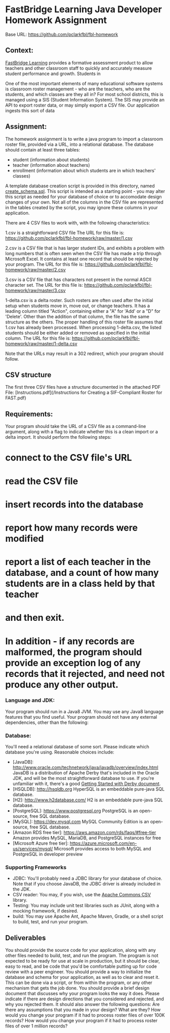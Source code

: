 # FastBridge Learning Java Developer Homework Assignment

Base URL: https://github.com/pclarkfbl/fbl-homework

## Context:
[FastBridge Learning](https://www.fastbridge.org) provides a formative assessment product to allow teachers and other classroom staff to quickly and accurately measure student performance and growth. Students in

One of the most important elements of many educational software systems is classroom roster management - who are the teachers, who are the students, and which classes are they all in? For most school districts, this is managed using a SIS (Student Information System). The SIS may provide an API to export roster data, or may simply export a CSV file. Our application ingests this sort of data

## Assignment:
The homework assignment is to write a java program to import a classroom roster file, provided via a URL, into a relational database. The database should contain at least three tables:

* student (information about students)
* teacher (information about teachers)
* enrollment (information about which students are in which teachers' classes)

A template database creation script is provided in this directory, named [create_schema.sql](/create_schema.sql). This script is intended as a starting point - you may alter this script as needed for your database of choice or to accomodate design changes of your own. Not all of the columns in the CSV file are represented in the tables created by the script, you may ignore these columns in your application.

There are 4 CSV files to work with, with the following characteristics:

1.csv is a straightforward CSV file
The URL for this file is:
https://github.com/pclarkfbl/fbl-homework/raw/master/1.csv

2.csv is a CSV file that is has larger student IDs, and exhibits a problem with long numbers that is often seen when the CSV file has made a trip through Microsoft Excel. It contains at least one record that should be rejected by your program.
The URL for this file is:
https://github.com/pclarkfbl/fbl-homework/raw/master/2.csv

3.csv is a CSV file that has characters not present in the normal ASCII character set.
The URL for this file is:
https://github.com/pclarkfbl/fbl-homework/raw/master/3.csv

1-delta.csv is a delta roster. Such rosters are often used after the initial setup when students move in, move out, or change teachers. It has a leading column titled "Action", containing either a "A" for 'Add' or a "D" for 'Delete'. Other than the addition of that column, the file has the same structure as the others. The proper handling of this roster file assumes that 1.csv has already been processed. When processing 1-delta.csv, the listed students should be either added or removed as specified in the initial column.
The URL for this file is:
https://github.com/pclarkfbl/fbl-homework/raw/master/1-delta.csv

Note that the URLs may result in a 302 redirect, which your program should follow.

## CSV structure
The first three CSV files have a structure documented in the attached PDF File: [Instructions.pdf](/Instructions for Creating a SIF-Compliant Roster for FAST.pdf)

## Requirements:
Your program should take the URL of a CSV file as a command-line argument, along with a flag to indicate whether this is a clean import or a delta import. It should perform the following steps:
# connect to the CSV file's URL
# read the CSV file
# insert records into the database
# report how many records were modified
# report a list of each teacher in the database, and a count of how many students are in a class held by that teacher
# and then exit.
# In addition - if any records are malformed, the program should provide an exception log of any records that it rejected, and need not produce any other output.

### Language and JDK:
Your program should run in a Java8 JVM. You may use any Java8 language features that you find useful. Your program should not have any external dependencies, other than the following:

### Database:
You'll need a relational database of some sort. Please indicate which database you're using. Reasonable choices include:

* [JavaDB]: http://www.oracle.com/technetwork/java/javadb/overview/index.html JavaDB is a distribution of Apache Derby that's included in the Oracle JDK, and will be the most straightforward database to use. If you're unfamiliar with it, there's a good [Getting Started with Derby document](http://db.apache.org/derby/manuals/index.html#docs_10.11).
* [HSQLDB]: http://hsqldb.org HyperSQL is an embeddable pure-java SQL database.
* [H2]: http://www.h2database.com/ H2 is an embeddable pure-java SQL database.
* [PostgreSQL]: https://www.postgresql.org PostgreSQL is an open-source, free SQL database.
* [MySQL]: https://dev.mysql.com MySQL Community Edition is an open-source, free SQL database.
* [Amazon RDS free tier]: https://aws.amazon.com/rds/faqs/#free-tier Amazon provides MySQL, MariaDB, and PostgreSQL instances for free
* [Microsoft Azure free tier]: https://azure.microsoft.com/en-us/services/mysql/ Microsoft provides access to both MySQL and PostgreSQL in developer preview

### Supporting Frameworks
* JDBC: You'll probably need a JDBC library for your database of choice. Note that if you choose JavaDB, the JDBC driver is already included in the JDK.
* CSV reader: You may, if you wish, use the [Apache Commons CSV](http://commons.apache.org/proper/commons-csv/) library.
* Testing: You may include unit test libraries such as JUnit, along with a mocking framework, if desired.
* build: You may use Apache Ant, Apache Maven, Gradle, or a shell script to build, test, and run your program.

## Deliverables
You should provide the source code for your application, along with any other files needed to build, test, and run the program. The program is not expected to be ready for use at scale in production, but it should be clear, easy to read, and be code that you'd be comfortable putting up for code review with a peer engineer.
You should provide a way to initialize the database and schema for your application, as well as to clear and reset it. This can be done via a script, or from within the program, or any other mechanism that gets the job done.
You should provide a brief design document that discusses why your program looks the way it does. Please indicate if there are design directions that you considered and rejected, and why you rejected them. It should also answer the following questions:
Are there any assumptions that you made in your design? What are they?
How would you change your program if it had to process roster files of over 100K records?
How would you change your program if it had to process roster files of over 1 million records?

